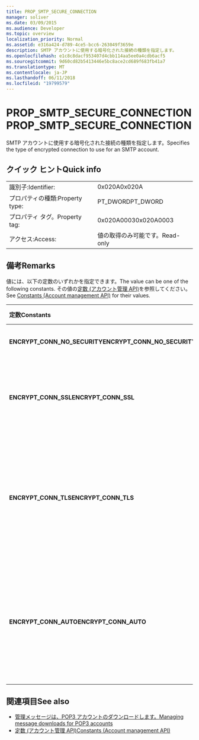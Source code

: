 ```yaml
---
title: PROP_SMTP_SECURE_CONNECTION
manager: soliver
ms.date: 03/09/2015
ms.audience: Developer
ms.topic: overview
localization_priority: Normal
ms.assetid: e316a424-d789-4ce5-bcc6-263049f3659e
description: SMTP アカウントに使用する暗号化された接続の種類を指定します。
ms.openlocfilehash: e1c8c8dacf953407d4cbb114aa5ee0a4cdb6acf5
ms.sourcegitcommit: 9d60cd82b5413446e5bc8ace2cd689f683fb41a7
ms.translationtype: MT
ms.contentlocale: ja-JP
ms.lasthandoff: 06/11/2018
ms.locfileid: "19799579"
---
```

# <a name="propsmtpsecureconnection"></a><span data-ttu-id="ef113-103">PROP_SMTP_SECURE_CONNECTION</span><span class="sxs-lookup"><span data-stu-id="ef113-103">PROP_SMTP_SECURE_CONNECTION</span></span>

<span data-ttu-id="ef113-104">SMTP アカウントに使用する暗号化された接続の種類を指定します。</span><span class="sxs-lookup"><span data-stu-id="ef113-104">Specifies the type of encrypted connection to use for an SMTP account.</span></span>
  
## <a name="quick-info"></a><span data-ttu-id="ef113-105">クイック ヒント</span><span class="sxs-lookup"><span data-stu-id="ef113-105">Quick info</span></span>

|||
|:-----|:-----|
|<span data-ttu-id="ef113-106">識別子:</span><span class="sxs-lookup"><span data-stu-id="ef113-106">Identifier:</span></span>  <br/> |<span data-ttu-id="ef113-107">0x020A</span><span class="sxs-lookup"><span data-stu-id="ef113-107">0x020A</span></span>  <br/> |
|<span data-ttu-id="ef113-108">プロパティの種類:</span><span class="sxs-lookup"><span data-stu-id="ef113-108">Property type:</span></span>  <br/> |<span data-ttu-id="ef113-109">PT_DWORD</span><span class="sxs-lookup"><span data-stu-id="ef113-109">PT_DWORD</span></span>  <br/> |
|<span data-ttu-id="ef113-110">プロパティ タグ。</span><span class="sxs-lookup"><span data-stu-id="ef113-110">Property tag:</span></span>  <br/> |<span data-ttu-id="ef113-111">0x020A0003</span><span class="sxs-lookup"><span data-stu-id="ef113-111">0x020A0003</span></span>  <br/> |
|<span data-ttu-id="ef113-112">アクセス:</span><span class="sxs-lookup"><span data-stu-id="ef113-112">Access:</span></span>  <br/> |<span data-ttu-id="ef113-113">値の取得のみ可能です。</span><span class="sxs-lookup"><span data-stu-id="ef113-113">Read-only</span></span>  <br/> |
   
## <a name="remarks"></a><span data-ttu-id="ef113-114">備考</span><span class="sxs-lookup"><span data-stu-id="ef113-114">Remarks</span></span>

<span data-ttu-id="ef113-115">値には、以下の定数のいずれかを指定できます。</span><span class="sxs-lookup"><span data-stu-id="ef113-115">The value can be one of the following constants.</span></span> <span data-ttu-id="ef113-116">その値の[定数 (アカウント管理 API)](constants-account-management-api.md)を参照してください。</span><span class="sxs-lookup"><span data-stu-id="ef113-116">See [Constants (Account management API)](constants-account-management-api.md) for their values.</span></span> 
  
|<span data-ttu-id="ef113-117">**定数**</span><span class="sxs-lookup"><span data-stu-id="ef113-117">**Constants**</span></span>|<span data-ttu-id="ef113-118">**説明**</span><span class="sxs-lookup"><span data-stu-id="ef113-118">**Description**</span></span>|
|:-----|:-----|
|<span data-ttu-id="ef113-119">**ENCRYPT_CONN_NO_SECURITY**</span><span class="sxs-lookup"><span data-stu-id="ef113-119">**ENCRYPT_CONN_NO_SECURITY**</span></span> <br/> |<span data-ttu-id="ef113-120">暗号化を使用しません。</span><span class="sxs-lookup"><span data-stu-id="ef113-120">Do not use any encryption.</span></span>  <br/> |
|<span data-ttu-id="ef113-121">**ENCRYPT_CONN_SSL**</span><span class="sxs-lookup"><span data-stu-id="ef113-121">**ENCRYPT_CONN_SSL**</span></span> <br/> |<span data-ttu-id="ef113-122">セキュア ソケット レイヤー (SSL) 暗号化を使用します。</span><span class="sxs-lookup"><span data-stu-id="ef113-122">Use Secure Socket Layer (SSL) encryption.</span></span>  <br/> |
|<span data-ttu-id="ef113-123">**ENCRYPT_CONN_TLS**</span><span class="sxs-lookup"><span data-stu-id="ef113-123">**ENCRYPT_CONN_TLS**</span></span> <br/> |<span data-ttu-id="ef113-124">トランスポート層セキュリティ (TLS) の暗号化および認証プロトコルを使用します。</span><span class="sxs-lookup"><span data-stu-id="ef113-124">Use Transport Layer Security (TLS) encryption and authentication protocol.</span></span>  <br/> |
|<span data-ttu-id="ef113-125">**ENCRYPT_CONN_AUTO**</span><span class="sxs-lookup"><span data-stu-id="ef113-125">**ENCRYPT_CONN_AUTO**</span></span> <br/> |<span data-ttu-id="ef113-126">自動的に検出し、メール サーバーでサポートされている暗号化方式を使用します。</span><span class="sxs-lookup"><span data-stu-id="ef113-126">Automatically detect and use the encryption method supported by the mail server.</span></span>  <br/> |
   
## <a name="see-also"></a><span data-ttu-id="ef113-127">関連項目</span><span class="sxs-lookup"><span data-stu-id="ef113-127">See also</span></span>

- [<span data-ttu-id="ef113-128">管理メッセージは、POP3 アカウントのダウンロードします。</span><span class="sxs-lookup"><span data-stu-id="ef113-128">Managing message downloads for POP3 accounts</span></span>](managing-message-downloads-for-pop3-accounts.md) 
- [<span data-ttu-id="ef113-129">定数 (アカウント管理 API)</span><span class="sxs-lookup"><span data-stu-id="ef113-129">Constants (Account management API)</span></span>](constants-account-management-api.md)

